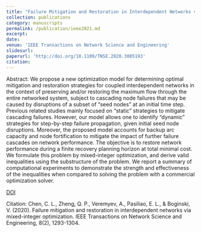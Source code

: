 ```yaml
---
title: "Failure Mitigation and Restoration in Interdependent Networks via Mixed-integer Optimization."
collection: publications
category: manuscripts
permalink: /publication/ieee2021.md
excerpt: 
date: 
venue: 'IEEE Transactions on Network Science and Engineering'
slidesurl: 
paperurl: 'http://doi.org/10.1109/TNSE.2020.3005193'
citation: 
---
```


Abstract: We propose a new optimization model for determining optimal mitigation and restoration strategies for coupled interdependent networks in the context of preserving and/or restoring the maximum flow through the entire networked system, subject to cascading node failures that may be caused by disruptions of a subset of “seed nodes” at an initial time step. Previous related studies mainly focused on “static” strategies to mitigate cascading failures. However, our model allows one to identify “dynamic” strategies for step-by-step failure propagation, given initial seed node disruptions. Moreover, the proposed model accounts for backup arc capacity and node fortification to mitigate the impact of further failure cascades on network performance. The objective is to restore network performance during a finite recovery planning horizon at total minimal cost. We formulate this problem by mixed-integer optimization, and derive valid inequalities using the substructure of the problem. We report a summary of computational experiments to demonstrate the strength and effectiveness of the inequalities when compared to solving the problem with a commercial optimization solver.

[DOI](http://doi.org/10.1109/TNSE.2020.3005193)

Citation: Chen, C. L., Zheng, Q. P., Veremyev, A., Pasiliao, E. L., & Boginski, V. (2020). Failure mitigation and restoration in interdependent networks via mixed-integer optimization. IEEE Transactions on Network Science and Engineering, 8(2), 1293-1304.